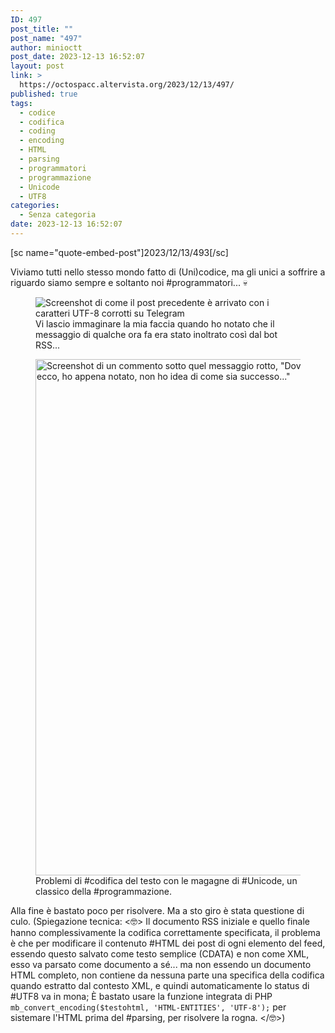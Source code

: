 ```yaml
---
ID: 497
post_title: ""
post_name: "497"
author: minioctt
post_date: 2023-12-13 16:52:07
layout: post
link: >
  https://octospacc.altervista.org/2023/12/13/497/
published: true
tags:
  - codice
  - codifica
  - coding
  - encoding
  - HTML
  - parsing
  - programmatori
  - programmazione
  - Unicode
  - UTF8
categories:
  - Senza categoria
date: 2023-12-13 16:52:07
---
```

<!-- wp:paragraph -->
<p>[sc name="quote-embed-post"]2023/12/13/493[/sc]</p>
<!-- /wp:paragraph -->

<!-- wp:paragraph -->
<p>Viviamo tutti nello stesso mondo fatto di (Uni)codice, ma gli unici a soffrire a riguardo siamo sempre e soltanto noi #programmatori... 💀️</p>
<!-- /wp:paragraph -->

<!-- wp:paragraph -->
<p></p>
<!-- /wp:paragraph -->

<!-- wp:image {"id":503,"sizeSlug":"full","linkDestination":"none"} -->
<figure class="wp-block-image size-full"><img src="https://octospacc.altervista.org/wp-content/uploads/2023/12/image-5.png" alt="Screenshot di come il post precedente è arrivato con i caratteri UTF-8 corrotti su Telegram" class="wp-image-503"/><figcaption class="wp-element-caption">Vi lascio immaginare la mia faccia quando ho notato che il messaggio di qualche ora fa era stato inoltrato così dal bot RSS...</figcaption></figure>
<!-- /wp:image -->

<!-- wp:paragraph -->
<p></p>
<!-- /wp:paragraph -->

<!-- wp:image {"id":504,"width":"826px","height":"auto","sizeSlug":"large","linkDestination":"none"} -->
<figure class="wp-block-image size-large is-resized"><img src="https://octospacc.altervista.org/wp-content/uploads/2023/12/xdtj4vcd-960x670.jpeg" alt="Screenshot di un commento sotto quel messaggio rotto, &quot;Dovresti convertire la codifica del testo&quot; e la mia risposta &quot;si ecco, ho appena notato, non ho idea di come sia successo...&quot;" class="wp-image-504" style="width:826px;height:auto"/><figcaption class="wp-element-caption">Problemi di #codifica del testo con le magagne di #Unicode, un classico della #programmazione.</figcaption></figure>
<!-- /wp:image -->

<!-- wp:paragraph -->
<p></p>
<!-- /wp:paragraph -->

<!-- wp:paragraph -->
<p>Alla fine è bastato poco per risolvere. Ma a sto giro è stata questione di culo. (Spiegazione tecnica: &lt;🤓️> Il documento RSS iniziale e quello finale hanno complessivamente la codifica correttamente specificata, il problema è che per modificare il contenuto #HTML dei post di ogni elemento del feed, essendo questo salvato come testo semplice (CDATA) e non come XML, esso va parsato come documento a sé... ma non essendo un documento HTML completo, non contiene da nessuna parte una specifica della codifica quando estratto dal contesto XML, e quindi automaticamente lo status di #UTF8 va in mona; È bastato usare la funzione integrata di PHP <code>mb_convert_encoding($testohtml, 'HTML-ENTITIES', 'UTF-8');</code> per sistemare l'HTML prima del #parsing, per risolvere la rogna. &lt;/🤓️>)</p>
<!-- /wp:paragraph -->